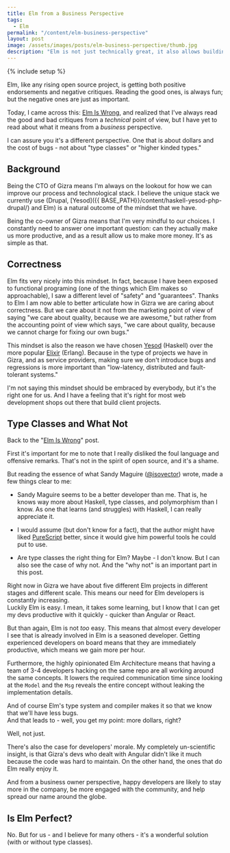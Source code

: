 ```yaml
---
title: Elm from a Business Perspective
tags:
  - Elm
permalink: "/content/elm-business-perspective"
layout: post
image: /assets/images/posts/elm-business-perspective/thumb.jpg
description: "Elm is not just technically great, it also allows building business around it"
---
```


{% include setup %}

Elm, like any rising open source project, is getting both positive endorsements and negative critiques. Reading the good ones, is always fun; but the negative ones are just as important.

Today, I came across this: [Elm Is Wrong](http://reasonablypolymorphic.com/blog/elm-is-wrong), and realized that I've always read the good and bad critiques from a _technical_ point of view, but I have yet to read about what it means from a _business_ perspective.

I can assure you it's a different perspective. One that is about dollars and the cost of bugs - not about "type classes" or "higher kinded types."

<!-- more -->

## Background

Being the CTO of Gizra means I'm always on the lookout for how we can improve our process and technological stack. I believe the unique stack we currently use (Drupal, [Yesod]({{ BASE_PATH}}/content/haskell-yesod-php-drupal/) and Elm) is a natural outcome of the mindset that we have.

Being the co-owner of Gizra means that I'm very mindful to our choices. I constantly need to answer one important question: can they actually make us more productive, and as a result allow us to make more money. It's as simple as that.

## Correctness

Elm fits very nicely into this mindset. In fact, because I have been exposed to functional programing (one of the things which Elm makes so approachable), I saw a different level of "safety" and "guarantees". Thanks to Elm I am now able to better articulate how in Gizra we are caring about correctness. But we care about it not from the marketing point of view of saying "we care about quality, because we are awesome," but rather from the accounting point of view which says, "we care about quality, because we cannot charge for fixing our own bugs."

This mindset is also the reason we have chosen [Yesod](http://www.yesodweb.com/) (Haskell) over the more popular [Elixir](http://elixir-lang.org/) (Erlang). Because in the type of projects we have in Gizra, and as service providers, making sure we don't introduce bugs and regressions is more important than "low-latency, distributed and fault-tolerant systems."

I'm not saying this mindset should be embraced by everybody, but it's the right one for us. And I have a feeling that it's right for most web development shops out there that build client projects.

## Type Classes and What Not

Back to the "[Elm Is Wrong](http://reasonablypolymorphic.com/blog/elm-is-wrong)" post.

First it's important for me to note that I really disliked the foul language and offensive remarks. That's not in the spirit of open source, and it's a shame.

But reading the essence of what Sandy Maguire ([@isovector](https://github.com/isovector)) wrote, made a few things clear to me:

* Sandy Maguire seems to be a better developer than me. That is, he knows way more about Haskell, type classes, and polymorphism than I know. As one that learns (and struggles) with Haskell, I can really appreciate it.

* I would assume (but don't know for a fact), that the author might have liked [PureScript](http://www.purescript.org/) better, since it would give him powerful tools he could put to use.

* Are type classes the right thing for Elm? Maybe - I don't know. But I can also see the case of why not. And the "why not" is an important part in this post.

Right now in Gizra we have about five different Elm projects in different stages and different scale. This means our need for Elm developers is constantly increasing.  
Luckily Elm is easy. I mean, it takes some learning, but I know that I can get my devs productive with it quickly - quicker than Angular or React.

But than again, Elm is not _too_ easy. This means that almost every developer I see that is already involved in Elm is a seasoned developer. Getting experienced developers on board means that they are immediately productive, which means we gain more per hour.

Furthermore, the highly opinionated Elm Architecture means that having a team of 3-4 developers hacking on the same repo are all working around the same concepts. It lowers the required communication time since looking at the `Model` and the `Msg` reveals the entire concept without leaking the implementation details.

And of course Elm's type system and compiler makes it so that we know that we'll have less bugs.  
And that leads to - well, you get my point: more dollars, right?  

Well, not just.

There's also the case for developers' morale. My completely un-scientific insight, is that Gizra's devs who dealt with Angular didn't like it much because the code was hard to maintain. On the other hand, the ones that do Elm really enjoy it.

And from a business owner perspective, happy developers are likely to stay more in the company, be more engaged with the community, and help spread our name around the globe.

## Is Elm Perfect?

No. But for us - and I believe for many others - it's a wonderful solution (with or without type classes).
